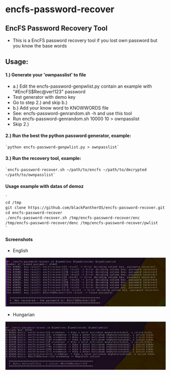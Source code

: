 # encfs-password-recover
EncFS Password Recovery Tool 
----------------------------
- This is a EncFS password recovery tool if you lost own password but you know the base words

Usage:
----------------------------
#### 1.) Generate your 'ownpasslist' to file
-    a.) Edit the encfs-password-genpwlist.py contain an example with "#EncFS$Rec@ver!123" password
-	Test generator with demo key 
-	Go to step 2.) and skip b.)
-    b.) Add your know word to KNOWWORDS file
-	See: encfs-password-genrandom.sh -h and use this tool
-	Run encfs-password-genrandom.sh 10000 10 > ownpasslist
-	Skip 2.)

#### 2.) Run the best the python password generator, example: 
    `python encfs-password-genpwlist.py > ownpasslist`
    
#### 3.) Run the recovery tool, example: 
    `encfs-password-recover.sh ~/path/to/encfs ~/path/to/decrypted ~/path/to/ownpasslist`

#### Usage example with datas of demoz
    `
    cd /tmp
    git clone https://github.com/blackPantherOS/encfs-password-recover.git
    cd encfs-password-recover
    ./encfs-password-recover.sh /tmp/encfs-password-recover/enc /tmp/encfs-password-recover/denc /tmp/encfs-password-recover/pwlist
    `
#### Screenshots
- English

![recover_en](https://github.com/blackPantherOS/encfs-password-recover/blob/master/screenshots/recover_en.png)

- Hungarian

![recover_hu](https://github.com/blackPantherOS/encfs-password-recover/blob/master/screenshots/recover_hu.png)


